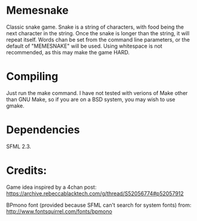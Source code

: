 # Memesnake
Classic snake game. Snake is a string of characters, with food being the next character in the string. Once the snake is longer than the string, it will repeat itself. Words chan be set from the command line parameters, or the default of "MEMESNAKE" will be used. Using whitespace is not recommended, as this may make the game HARD.

# Compiling
Just run the make command. I have not tested with verions of Make other than GNU Make, so if you are on a BSD system, you may wish to use gmake.

# Dependencies
SFML 2.3.

# Credits:
Game idea inspired by a 4chan post:
https://archive.rebeccablacktech.com/g/thread/S52056774#p52057912

BPmono font (provided because SFML can't search for system fonts) from:
http://www.fontsquirrel.com/fonts/bpmono
